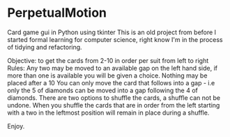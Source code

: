# PerpetualMotion
Card game gui in Python using tkinter
This is an old project from before I started formal learning for computer science, right know I'm in the process of tidying and refactoring.


Objective: to get the cards from 2-10 in order per suit from left to right
Rules: 
  Any two may be moved to an available gap on the left hand side, if more than one is available you will be given a choice.
  Nothing may be placed after a 10
  You can only move the card that follows into a gap - i.e only the 5 of diamonds can be moved into a gap following the 4 of diamonds.
  There are two options to shuffle the cards, a shuffle can not be undone.
  When you shuffle the cards that are in order from the left starting with a two in the leftmost position will remain in place during a shuffle.

  Enjoy.
